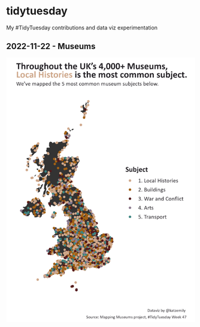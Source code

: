 # tidytuesday
My #TidyTuesday contributions and data viz experimentation

## 2022-11-22 - Museums
![alt text](https://github.com/katzemily/tidytuesday/blob/main/tidytuesday_11.22.22.jpg)
